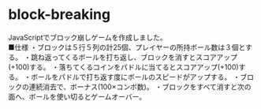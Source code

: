 # block-breaking
JavaScriptでブロック崩しゲームを作成しました。
<br>
■仕様
・ブロックは５行５列の計25個、プレイヤーの所持ボール数は３個とする。
・跳ね返ってくるボールを打ち返し、ブロックを消すとスコアアップ(+100)する。
・落ちてくるコインをパドルに当てるとスコアアップ(+100)する。
・ボールをパドルで打ち返す度にボールのスピードがアップする。
・ブロックの連続消去で、ボーナス(100×コンボ数)。
・ブロックをすべて消すと次の面へ、ボールを使い切るとゲームオーバー。
